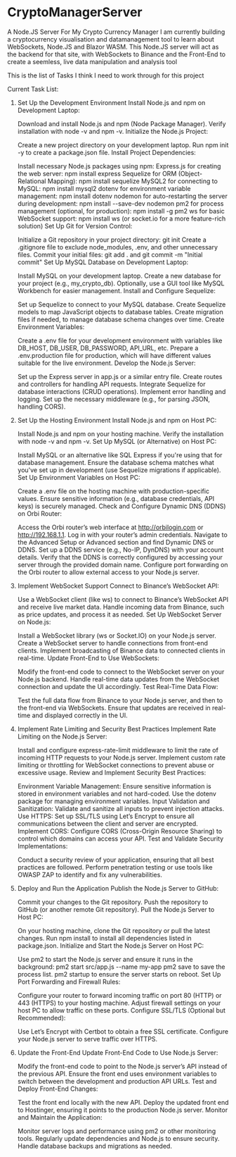 # CryptoManagerServer
A Node.JS Server For My Crypto Currency Manager
I am currently building a cryptocurrency visualisation and datamanagement tool to learn about WebSockets, Node.JS and Blazor WASM.
This Node.JS server will act as the backend for that site, with WebSockets to Binance and the Front-End to create a seemless, live data manipulation and analysis tool

This is the list of Tasks I think I need to work through for this project

Current Task List:
1. Set Up the Development Environment
    Install Node.js and npm on Development Laptop:
    
    Download and install Node.js and npm (Node Package Manager).
    Verify installation with node -v and npm -v.
    Initialize the Node.js Project:
    
    Create a new project directory on your development laptop.
    Run npm init -y to create a package.json file.
    Install Project Dependencies:
    
    Install necessary Node.js packages using npm:
    Express.js for creating the web server: npm install express
    Sequelize for ORM (Object-Relational Mapping): npm install sequelize
    MySQL2 for connecting to MySQL: npm install mysql2
    dotenv for environment variable management: npm install dotenv
    nodemon for auto-restarting the server during development: npm install --save-dev nodemon
    pm2 for process management (optional, for production): npm install -g pm2
    ws for basic WebSocket support: npm install ws (or socket.io for a more feature-rich solution)
    Set Up Git for Version Control:
    
    Initialize a Git repository in your project directory: git init
    Create a .gitignore file to exclude node_modules, .env, and other unnecessary files.
    Commit your initial files: git add . and git commit -m "Initial commit"
    Set Up MySQL Database on Development Laptop:
    
    Install MySQL on your development laptop.
    Create a new database for your project (e.g., my_crypto_db).
    Optionally, use a GUI tool like MySQL Workbench for easier management.
    Install and Configure Sequelize:
    
    Set up Sequelize to connect to your MySQL database.
    Create Sequelize models to map JavaScript objects to database tables.
    Create migration files if needed, to manage database schema changes over time.
    Create Environment Variables:
    
    Create a .env file for your development environment with variables like DB_HOST, DB_USER, DB_PASSWORD, API_URL, etc.
    Prepare a .env.production file for production, which will have different values suitable for the live environment.
    Develop the Node.js Server:
    
    Set up the Express server in app.js or a similar entry file.
    Create routes and controllers for handling API requests.
    Integrate Sequelize for database interactions (CRUD operations).
    Implement error handling and logging.
    Set up the necessary middleware (e.g., for parsing JSON, handling CORS).
2. Set Up the Hosting Environment
    Install Node.js and npm on Host PC:
    
    Install Node.js and npm on your hosting machine.
    Verify the installation with node -v and npm -v.
    Set Up MySQL (or Alternative) on Host PC:
    
    Install MySQL or an alternative like SQL Express if you're using that for database management.
    Ensure the database schema matches what you've set up in development (use Sequelize migrations if applicable).
    Set Up Environment Variables on Host PC:
    
    Create a .env file on the hosting machine with production-specific values.
    Ensure sensitive information (e.g., database credentials, API keys) is securely managed.
    Check and Configure Dynamic DNS (DDNS) on Orbi Router:
    
    Access the Orbi router’s web interface at http://orbilogin.com or http://192.168.1.1.
    Log in with your router’s admin credentials.
    Navigate to the Advanced Setup or Advanced section and find Dynamic DNS or DDNS.
    Set up a DDNS service (e.g., No-IP, DynDNS) with your account details.
    Verify that the DDNS is correctly configured by accessing your server through the provided domain name.
    Configure port forwarding on the Orbi router to allow external access to your Node.js server.
3. Implement WebSocket Support
    Connect to Binance’s WebSocket API:
    
    Use a WebSocket client (like ws) to connect to Binance’s WebSocket API and receive live market data.
    Handle incoming data from Binance, such as price updates, and process it as needed.
    Set Up WebSocket Server on Node.js:
    
    Install a WebSocket library (ws or Socket.IO) on your Node.js server.
    Create a WebSocket server to handle connections from front-end clients.
    Implement broadcasting of Binance data to connected clients in real-time.
    Update Front-End to Use WebSockets:
    
    Modify the front-end code to connect to the WebSocket server on your Node.js backend.
    Handle real-time data updates from the WebSocket connection and update the UI accordingly.
    Test Real-Time Data Flow:
    
    Test the full data flow from Binance to your Node.js server, and then to the front-end via WebSockets.
    Ensure that updates are received in real-time and displayed correctly in the UI.
4. Implement Rate Limiting and Security Best Practices
    Implement Rate Limiting on the Node.js Server:
    
    Install and configure express-rate-limit middleware to limit the rate of incoming HTTP requests to your Node.js server.
    Implement custom rate limiting or throttling for WebSocket connections to prevent abuse or excessive usage.
    Review and Implement Security Best Practices:
    
    Environment Variable Management: Ensure sensitive information is stored in environment variables and not hard-coded. Use the dotenv package for managing environment variables.
    Input Validation and Sanitization: Validate and sanitize all inputs to prevent injection attacks.
    Use HTTPS: Set up SSL/TLS using Let’s Encrypt to ensure all communications between the client and server are encrypted.
    Implement CORS: Configure CORS (Cross-Origin Resource Sharing) to control which domains can access your API.
    Test and Validate Security Implementations:
    
    Conduct a security review of your application, ensuring that all best practices are followed.
    Perform penetration testing or use tools like OWASP ZAP to identify and fix any vulnerabilities.
5. Deploy and Run the Application
    Publish the Node.js Server to GitHub:
    
    Commit your changes to the Git repository.
    Push the repository to GitHub (or another remote Git repository).
    Pull the Node.js Server to Host PC:
    
    On your hosting machine, clone the Git repository or pull the latest changes.
    Run npm install to install all dependencies listed in package.json.
    Initialize and Start the Node.js Server on Host PC:
    
    Use pm2 to start the Node.js server and ensure it runs in the background:
    pm2 start src/app.js --name my-app
    pm2 save to save the process list.
    pm2 startup to ensure the server starts on reboot.
    Set Up Port Forwarding and Firewall Rules:
    
    Configure your router to forward incoming traffic on port 80 (HTTP) or 443 (HTTPS) to your hosting machine.
    Adjust firewall settings on your host PC to allow traffic on these ports.
    Configure SSL/TLS (Optional but Recommended):
    
    Use Let’s Encrypt with Certbot to obtain a free SSL certificate.
    Configure your Node.js server to serve traffic over HTTPS.
6. Update the Front-End
    Update Front-End Code to Use Node.js Server:
    
    Modify the front-end code to point to the Node.js server’s API instead of the previous API.
    Ensure the front end uses environment variables to switch between the development and production API URLs.
    Test and Deploy Front-End Changes:
    
    Test the front end locally with the new API.
    Deploy the updated front end to Hostinger, ensuring it points to the production Node.js server.
    Monitor and Maintain the Application:
    
    Monitor server logs and performance using pm2 or other monitoring tools.
    Regularly update dependencies and Node.js to ensure security.
    Handle database backups and migrations as needed.
